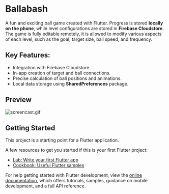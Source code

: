 # Ballabash

A fun and exciting ball game created with Flutter. 
Progress is stored **locally on the phone**, while level configurations are 
stored in **Firebase Cloudstore**. The game is fully editable remotely, it is allowed to modify various 
aspects of each level, such as the goal, target size, ball speed, and frequency.

## Key Features:

 - Integration with Firebase Cloudstore.
 - In-app creation of target and ball connections.
 - Precise calculation of ball positions and animations.
 - Local data storage using **SharedPreferences** package.

## Preview

![screencast.gif](https://github.com/user-attachments/assets/729b1430-3418-4dc3-a0df-b93ce381e551)

## Getting Started

This project is a starting point for a Flutter application.

A few resources to get you started if this is your first Flutter project:

- [Lab: Write your first Flutter app](https://docs.flutter.dev/get-started/codelab)
- [Cookbook: Useful Flutter samples](https://docs.flutter.dev/cookbook)

For help getting started with Flutter development, view the
[online documentation](https://docs.flutter.dev/), which offers tutorials,
samples, guidance on mobile development, and a full API reference.
